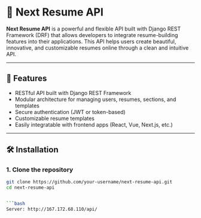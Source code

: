 # 🧠 Next Resume API

**Next Resume API** is a powerful and flexible API built with Django REST Framework (DRF) that allows developers to integrate resume-building features into their applications. This API helps users create beautiful, innovative, and customizable resumes online through a clean and intuitive API.

---

## 🚀 Features

- RESTful API built with Django REST Framework
- Modular architecture for managing users, resumes, sections, and templates
- Secure authentication (JWT or token-based)
- Customizable resume templates
- Easily integratable with frontend apps (React, Vue, Next.js, etc.)

---

## 🛠️ Installation

### 1. Clone the repository

```bash
git clone https://github.com/your-username/next-resume-api.git
cd next-resume-api


```bash
Server: http://167.172.68.110/api/
